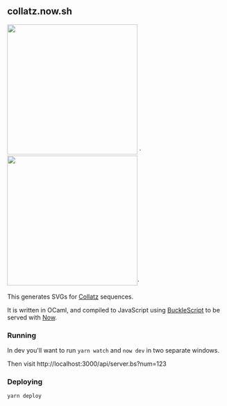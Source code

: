 ## collatz.now.sh

<img width="300" src="https://collatz.now.sh/20191209.svg">
`<img width="300" src="https://collatz.now.sh/20191209.svg">`

This generates SVGs for [Collatz](https://en.wikipedia.org/wiki/Collatz_conjecture) sequences.

It is written in OCaml, and compiled to JavaScript using [BuckleScript](https://bucklescript.github.io/) to be served with [Now](https://now.sh).

### Running

In dev you'll want to run `yarn watch` and `now dev` in two separate windows.

Then visit http://localhost:3000/api/server.bs?num=123

### Deploying

`yarn deploy`
